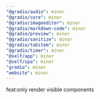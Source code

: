 ```yaml
---
"@gradio/audio": minor
"@gradio/core": minor
"@gradio/imageeditor": minor
"@gradio/markdown-code": minor
"@gradio/preview": minor
"@gradio/sanitize": minor
"@gradio/tabitem": minor
"@gradio/timer": minor
"@self/app": minor
"@self/spa": minor
"gradio": minor
"website": minor
---
```


feat:only render visible components
